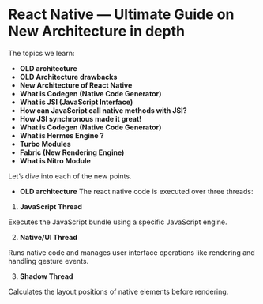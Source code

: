 # React Native — Ultimate Guide on New Architecture in depth

The topics we learn:

- **OLD architecture**
- **OLD Architecture drawbacks**
- **New Architecture of React Native**
- **What is Codegen (Native Code Generator)**
- **What is JSI (JavaScript Interface)**
- **How can JavaScript call native methods with JSI?**
- **How JSI synchronous made it great!**
- **What is Codegen (Native Code Generator)**
- **What is Hermes Engine ?**
- **Turbo Modules**
- **Fabric (New Rendering Engine)**
- **What is Nitro Module**

Let’s dive into each of the new points.

- **OLD architecture**
  The react native code is executed over three threads:

1. **JavaScript Thread**

Executes the JavaScript bundle using a specific JavaScript engine.

2. **Native/UI Thread**

Runs native code and manages user interface operations like rendering and handling gesture events.

3. **Shadow Thread**

Calculates the layout positions of native elements before rendering.
